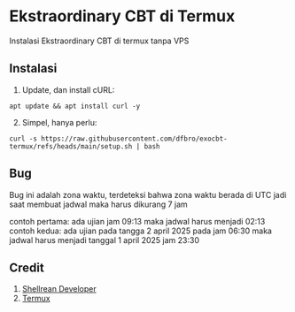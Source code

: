 # Ekstraordinary CBT di Termux
Instalasi Ekstraordinary CBT di termux tanpa VPS

## Instalasi

1. Update, dan install cURL:

```
apt update && apt install curl -y
```

2. Simpel, hanya perlu:

```
curl -s https://raw.githubusercontent.com/dfbro/exocbt-termux/refs/heads/main/setup.sh | bash
```

## Bug

Bug ini adalah zona waktu, terdeteksi bahwa zona waktu berada di UTC jadi saat membuat jadwal maka harus dikurang 7 jam

contoh pertama: ada ujian jam 09:13 maka jadwal harus menjadi 02:13
contoh kedua: ada ujian pada tangga 2 april 2025 pada jam 06:30 maka jadwal harus menjadi tanggal 1 april 2025 jam 23:30

## Credit

1. [Shellrean Developer](https://github.com/shellrean-dev)
2. [Termux](https://github.com/termux/termux-app)
